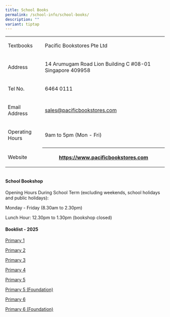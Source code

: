 ```yaml
---
title: School Books
permalink: /school-info/school-books/
description: ""
variant: tiptap
---
```

<table style="minWidth: 50px">
<colgroup>
<col>
<col>
</colgroup>
<tbody>
<tr>
<td rowspan="1" colspan="1">
<p>Textbooks&nbsp;</p>
</td>
<td rowspan="1" colspan="1">
<p>Pacific Bookstores Pte Ltd</p>
</td>
</tr>
<tr>
<td rowspan="1" colspan="1">
<p>Address</p>
</td>
<td rowspan="1" colspan="1">
<p>14 Arumugam Road Lion Building C #08-01 Singapore 409958</p>
</td>
</tr>
<tr>
<td rowspan="1" colspan="1">
<p>Tel No.</p>
</td>
<td rowspan="1" colspan="1">
<p>6464 0111</p>
</td>
</tr>
<tr>
<td rowspan="1" colspan="1">
<p>Email Address</p>
</td>
<td rowspan="1" colspan="1">
<p><a href="mailto:sales@pacificbookstores.com" rel="noopener noreferrer nofollow" target="_blank">sales@pacificbookstores.com</a>
</p>
</td>
</tr>
<tr>
<td rowspan="1" colspan="1">
<p>Operating Hours</p>
</td>
<td rowspan="1" colspan="1">
<p>9am to 5pm (Mon - Fri)</p>
</td>
</tr>
<tr>
<td rowspan="1" colspan="1">
<p>Website</p>
</td>
<th rowspan="1" colspan="1">
<p><a href="https://www.pacificbookstores.com/" rel="noopener" target="_blank">https://www.pacificbookstores.com</a>
</p>
</th>
</tr>
</tbody>
</table>
<table style="width: 0px">
<colgroup></colgroup>
<tbody>
<tr></tr>
</tbody>
</table>
<h4><strong>School Bookshop</strong></h4>
<p>Opening Hours During School Term (excluding weekends, school holidays
and public holidays):</p>
<p>Monday - Friday (8.30am to 2.30pm)</p>
<p>Lunch Hour: 12.30pm to 1.30pm (bookshop closed)</p>
<h4><strong>Booklist - 2025</strong></h4>
<p><a href="/files/Booklist 2025/P1__2025___1_.pdf" rel="noopener nofollow" target="_blank">Primary 1</a>
</p>
<p><a href="/files/Booklist 2025/P2__2025_.pdf" rel="noopener nofollow" target="_blank">Primary 2</a>
</p>
<p><a href="/files/Booklist 2025/P3__2025_.pdf" rel="noopener nofollow" target="_blank">Primary 3</a>
</p>
<p><a href="/files/Booklist 2025/P4__2025_.pdf" rel="noopener nofollow" target="_blank">Primary 4</a>
</p>
<p><a href="/files/Booklist 2025/P5__2025_.pdf" rel="noopener nofollow" target="_blank">Primary 5</a>
</p>
<p><a href="/files/Booklist 2025/P5__FDN_2025_.pdf" rel="noopener nofollow" target="_blank">Primary 5 (Foundation)</a>
</p>
<p><a href="/files/Booklist 2025/P6__2025_.pdf" rel="noopener nofollow" target="_blank">Primary 6</a>
</p>
<p><a href="/files/Booklist 2025/P6__FDN_2025_.pdf" rel="noopener nofollow" target="_blank">Primary 6 (Foundation)</a>
</p>